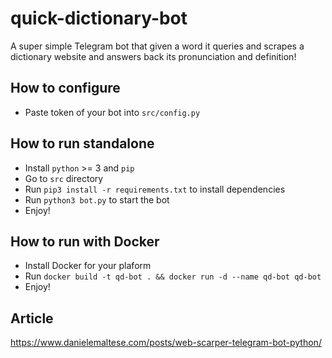 # quick-dictionary-bot
A super simple Telegram bot that given a word it queries and scrapes a dictionary website and answers back its pronunciation and definition!

## How to configure
- Paste token of your bot into `src/config.py`

## How to run standalone
- Install `python` >= 3 and `pip`
- Go to `src` directory
- Run `pip3 install -r requirements.txt` to install dependencies
- Run `python3 bot.py` to start the bot
- Enjoy!

## How to run with Docker
- Install Docker for your plaform
- Run `docker build -t qd-bot . && docker run -d --name qd-bot qd-bot`
- Enjoy!


## Article
https://www.danielemaltese.com/posts/web-scarper-telegram-bot-python/

